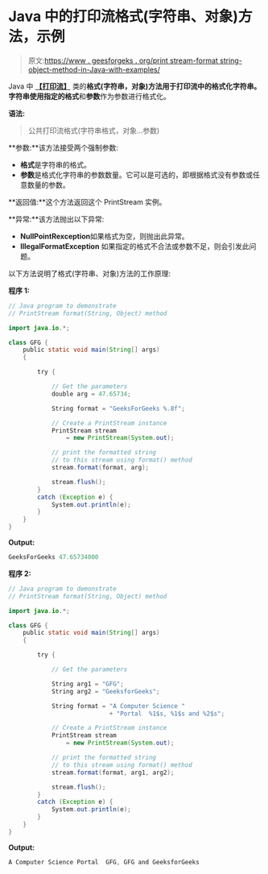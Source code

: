 # Java 中的打印流格式(字符串、对象)方法，示例

> 原文:[https://www . geesforgeks . org/print stream-format string-object-method-in-Java-with-examples/](https://www.geeksforgeeks.org/printstream-formatstring-object-method-in-java-with-examples/)

Java 中 **[【打印流】](https://www.geeksforgeeks.org/java-io-printstream-class-java-set-1/)** 类的**格式(字符串，对象)**方法用于打印流中的格式化字符串。字符串使用指定的**格式**和**参数**作为参数进行格式化。

**语法:**

> 公共打印流格式(字符串格式，对象…参数)

**参数:**该方法接受两个强制参数:

*   **格式**是字符串的格式。
*   **参数**是格式化字符串的参数数量。它可以是可选的，即根据格式没有参数或任意数量的参数。

**返回值:**这个方法返回这个 PrintStream 实例。

**异常:**该方法抛出以下异常:

*   **NullPointRexception**如果格式为空，则抛出此异常。
*   **IllegalFormatException** 如果指定的格式不合法或参数不足，则会引发此问题。

以下方法说明了格式(字符串、对象)方法的工作原理:

**程序 1:**

```java
// Java program to demonstrate
// PrintStream format(String, Object) method

import java.io.*;

class GFG {
    public static void main(String[] args)
    {

        try {

            // Get the parameters
            double arg = 47.65734;

            String format = "GeeksForGeeks %.8f";

            // Create a PrintStream instance
            PrintStream stream
                = new PrintStream(System.out);

            // print the formatted string
            // to this stream using format() method
            stream.format(format, arg);

            stream.flush();
        }
        catch (Exception e) {
            System.out.println(e);
        }
    }
}
```

**Output:**

```java
GeeksForGeeks 47.65734000

```

**程序 2:**

```java
// Java program to demonstrate
// PrintStream format(String, Object) method

import java.io.*;

class GFG {
    public static void main(String[] args)
    {

        try {

            // Get the parameters

            String arg1 = "GFG";
            String arg2 = "GeeksforGeeks";

            String format = "A Computer Science "
                            + "Portal  %1$s, %1$s and %2$s";

            // Create a PrintStream instance
            PrintStream stream
                = new PrintStream(System.out);

            // print the formatted string
            // to this stream using format() method
            stream.format(format, arg1, arg2);

            stream.flush();
        }
        catch (Exception e) {
            System.out.println(e);
        }
    }
}
```

**Output:**

```java
A Computer Science Portal  GFG, GFG and GeeksforGeeks

```